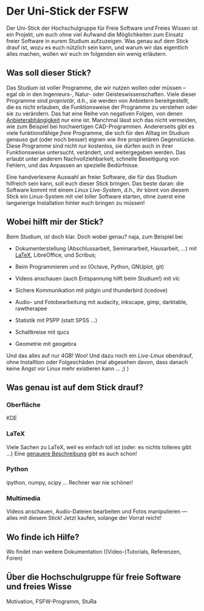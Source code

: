 # Der Uni-Stick der FSFW

Der Uni-Stick der Hochschulgruppe für Freie Software und Freies Wissen ist ein
Projekt, um euch ohne viel Aufwand die Möglichkeiten zum Einsatz freier Software
in eurem Studium aufzuzeigen.  Was genau auf dem Stick drauf ist, wozu es euch
nützlich sein kann, und warum wir das eigentlich alles machen, wollen wir euch
im folgenden ein wenig erläutern.

## Was soll dieser Stick?

Das Studium ist voller Programme, die wir nutzen wollen oder müssen – egal ob in
den Ingenieurs-, Natur- oder Geisteswissenschaften.  Viele dieser Programme sind
*proprietär*, d.h., sie werden von Anbietern bereitgestellt, die es nicht
erlauben, die Funktionsweise der Programme zu verstehen oder sie zu verändern.
Das hat eine Reihe von negativen Folgen, von denen [Anbieterabhängigkeit][1] nur
eine ist.  Manchmal lässt sich das nicht vermeiden, wie zum Beispiel bei
hochwertigen CAD-Programmen.  Andererseits gibt es viele funktionsfähige *freie*
Programme, die sich für den Alltag im Studium genauso gut (oder noch besser)
eignen wie ihre proprietären Gegenstücke.  Diese Programme sind nicht nur
kostenlos, sie dürfen auch in ihrer Funktionsweise untersucht, verändert, und
weitergegeben werden.  Das erlaubt unter anderem Nachvollziehbarkeit, schnelle
Beseitigung von Fehlern, und das Anpassen an spezielle Bedürfnisse.

Eine handverlesene Auswahl an freier Software, die für das Studium hilfreich
sein kann, soll euch dieser Stick bringen.  Das beste daran: die Software kommt
mit einem *Linux Live-System*, d.h., ihr könnt von diesem Stick ein Linux-System
mit viel toller Software starten, ohne zuerst eine langwierige Installation
hinter euch bringen zu müssen!

[1]: https://en.wikipedia.org/wiki/Vendor_lock-in

## Wobei hilft mir der Stick?

Beim Studium, ist doch klar.  Doch wobei genau?  naja, zum Beispiel bei

- Dokumenterstellung (Abschlussarbeit, Seminararbeit, Hausarbeit, …)
  mit [LaTeX](latex.md), LibreOffice, und Scribus;

- Beim Programmieren und so (Octave, Python, GNUplot, git)

- Videos anschauen (auch Entspannung hilft beim Studium!) mit vlc

- Sichere Kommunikation mit pidgin und thunderbird (icedove)

- Audio- und Fotobearbeitung mit audacity, inkscape, gimp, darktable,
  rawtherapee

- Statistik mit PSPP (statt SPSS …)

- Schaltkreise mit qucs

- Geometrie mit geogebra

Und das alles auf nur 4GB!  Woo!  Und dazu noch ein *Live-Linux* obendrauf, ohne
Installtion oder Folgeschäden (mal abgesehen davon, dass danach keine Angst vor
Linux mehr existieren kann … ;) )

## Was genau ist auf dem Stick drauf?

### Oberfläche

KDE

### LaTeX

Viele Sachen zu LaTeX, weil es einfach toll ist (oder: es nichts tolleres gibt
…)  Eine [genauere Beschreibung](latex.md) gibt es auch schon!

### Python

ipython, numpy, scipy … Rechner war nie schöner!

### Multimedia

Videos anschauen, Audio-Dateien bearbeiten und Fotos manipulieren — alles mit
diesem Stick!  Jetzt kaufen, solange der Vorrat reicht!

## Wo finde ich Hilfe?

Wo findet man weitere Dokumentation ((Video-)Tutorials, Referenzen, Foren)

## Über die Hochschulgruppe für freie Software und freies Wisse

Motivation, FSFW-Programm, StuRa



